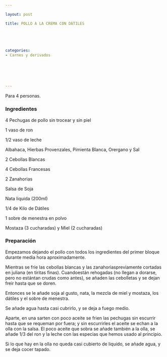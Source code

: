```yaml
---

layout: post

title: POLLO A LA CREMA CON DÁTILES





categories:
- Carnes y derivados






---
```


Para 4 personas.

<h3>Ingredientes</h3>

4 Pechugas de pollo sin trocear y sin piel

1 vaso de ron

1/2 vaso de leche

Albahaca, Hierbas Provenzales, Pimienta Blanca, Orergano y Sal

2 Cebollas Blancas

4 Cebollas Francesas

2 Zanahorias

Salsa de Soja

Nata liquida (200ml)

1/4 de Kilo de Dátiles

1 sobre de menestra en polvo

Mostaza (3 cucharadas) y Miel (2 cucharadas)

<h3>Preparación</h3>

Empezamos dejando el pollo con todos los ingredientes del primer bloque durante media hora aproximadamente.

Mientras se fríe las cebollas blancas y las zanahoriaspreviamente cortadas en juliana (en tiritas finas). Cuandoestán rehogadas (no llegan a dorarse, pero no estántan crudas como antes), se añaden las cebolletas y se dejan freir hasta que se doren.

Entonces se le añade soja al gusto, nata, la mezcla de miel y mostaza, los dátiles y el sobre de menestra.

Se añade agua hasta casi cubrirlo, y se deja a fuego medio.

Aparte, en una sarten con poco aceite se frien las pechugas sin escurrir hasta que se requeman por fuera; y sin escurrirles el aceite se echan a la olla con la salsa. El poco aceite que sobra se añade también a la olla, se añade 1/3 del ron y la leche con las especias que hemos usado al principio.

Si lo que hay en la olla no queda casi cubierto de liquido, se añade agua, y se deja cocer tapado.